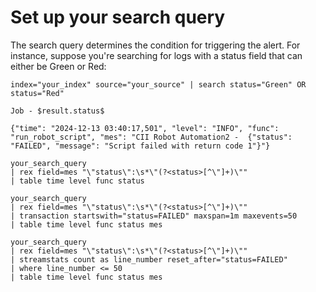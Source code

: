 
# Set up your search query
The search query determines the condition for triggering the alert. For instance, suppose you're searching for logs with a status field that can either be Green or Red:

```
index="your_index" source="your_source" | search status="Green" OR status="Red"
```

```
Job - $result.status$
```

```
{"time": "2024-12-13 03:40:17,501", "level": "INFO", "func": "run_robot_script", "mes": "CII Robot Automation2 -  {"status": "FAILED", "message": "Script failed with return code 1"}"}
```

```
your_search_query
| rex field=mes "\"status\":\s*\"(?<status>[^\"]+)\""
| table time level func status
```


```
your_search_query
| rex field=mes "\"status\":\s*\"(?<status>[^\"]+)\""
| transaction startswith="status=FAILED" maxspan=1m maxevents=50
| table time level func status mes
```


```
your_search_query
| rex field=mes "\"status\":\s*\"(?<status>[^\"]+)\""
| streamstats count as line_number reset_after="status=FAILED"
| where line_number <= 50
| table time level func status mes
```
